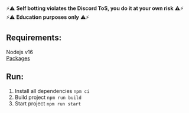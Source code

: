 ⚡⚠️ **Self botting violates the Discord ToS, you do it at your own risk** ⚠️⚡  
⚡⚠️ **Education purposes only** ⚠️⚡

**Requirements:**
--
Nodejs v16  
[Packages](https://github.com/xHyroM/message-scraper/blob/master/package.json)

**Run:**
--
1. Install all dependencies `npm ci`
2. Build project `npm run build`
3. Start project `npm run start`